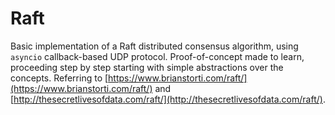 Raft
====

Basic implementation of a Raft distributed consensus algorithm, using `asyncio`
callback-based UDP protocol.
Proof-of-concept made to learn, proceeding step by step starting with simple
abstractions over the concepts.
Referring to
[https://www.brianstorti.com/raft/](https://www.brianstorti.com/raft/) and
[http://thesecretlivesofdata.com/raft/](http://thesecretlivesofdata.com/raft/).
